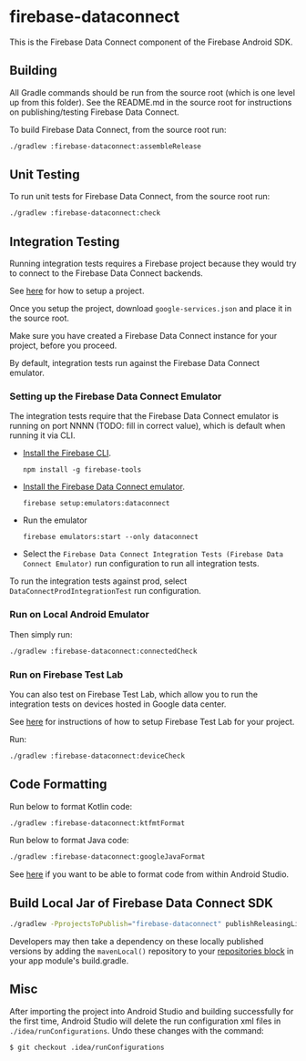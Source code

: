 # firebase-dataconnect

This is the Firebase Data Connect component of the Firebase Android SDK.

## Building

All Gradle commands should be run from the source root (which is one level up
from this folder). See the README.md in the source root for instructions on
publishing/testing Firebase Data Connect.

To build Firebase Data Connect, from the source root run:
```bash
./gradlew :firebase-dataconnect:assembleRelease
```

## Unit Testing

To run unit tests for Firebase Data Connect, from the source root run:
```bash
./gradlew :firebase-dataconnect:check
```

## Integration Testing

Running integration tests requires a Firebase project because they would try
to connect to the Firebase Data Connect backends.

See [here](../README.md#project-setup) for how to setup a project.

Once you setup the project, download `google-services.json` and place it in
the source root.

Make sure you have created a Firebase Data Connect instance for your project,
before you proceed.

By default, integration tests run against the Firebase Data Connect emulator.

### Setting up the Firebase Data Connect Emulator

The integration tests require that the Firebase Data Connect emulator is running
on port NNNN (TODO: fill in correct value), which is default when running it via
CLI.

  * [Install the Firebase CLI](https://firebase.google.com/docs/cli/).
    ```
    npm install -g firebase-tools
    ```
  * [Install the Firebase Data Connect
    emulator](https://firebase.google.com/docs/FIX_URL/security/test-rules-emulator#install_the_emulator).
    ```
    firebase setup:emulators:dataconnect
    ```
  * Run the emulator
    ```
    firebase emulators:start --only dataconnect
    ```
  * Select the `Firebase Data Connect Integration Tests (Firebase Data Connect
    Emulator)` run configuration to run all integration tests.

To run the integration tests against prod, select
`DataConnectProdIntegrationTest` run configuration.

### Run on Local Android Emulator

Then simply run:
```bash
./gradlew :firebase-dataconnect:connectedCheck
```

### Run on Firebase Test Lab

You can also test on Firebase Test Lab, which allow you to run the integration
tests on devices hosted in Google data center.

See [here](../README.md#running-integration-tests-on-firebase-test-lab) for
instructions of how to setup Firebase Test Lab for your project.

Run:
```bash
./gradlew :firebase-dataconnect:deviceCheck
```

## Code Formatting

Run below to format Kotlin code:
```bash
./gradlew :firebase-dataconnect:ktfmtFormat
```

Run below to format Java code:
```bash
./gradlew :firebase-dataconnect:googleJavaFormat
```

See [here](../README.md#code-formatting) if you want to be able to format code
from within Android Studio.

## Build Local Jar of Firebase Data Connect SDK

```bash
./gradlew -PprojectsToPublish="firebase-dataconnect" publishReleasingLibrariesToMavenLocal
```

Developers may then take a dependency on these locally published versions by adding
the `mavenLocal()` repository to your [repositories
block](https://docs.gradle.org/current/userguide/declaring_repositories.html) in
your app module's build.gradle.

## Misc
After importing the project into Android Studio and building successfully
for the first time, Android Studio will delete the run configuration xml files
in `./idea/runConfigurations`. Undo these changes with the command:

```
$ git checkout .idea/runConfigurations
```
